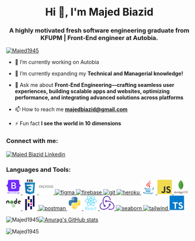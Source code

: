 <h1 align="center">Hi 👋, I'm Majed Biazid</h1>
<h3 align="center">A highly motivated fresh software engineering graduate from KFUPM | Front-End engineer at Autobia.</h3>

<p align="left"> <a href="https://github.com/ryo-ma/github-profile-trophy"><img src="https://github-profile-trophy.vercel.app/?username=Majed1945&cache_seconds=86400" alt="Majed1945" /></a> </p>

- 🔭 I’m currently working on Autobia

- 🌱 I’m currently expanding my **Technical and Managerial knowledge!**

- 💬 Ask me about **Front-End Engineering—crafting seamless user experiences, building scalable apps and websites, optimizing performance, and integrating advanced solutions across platforms**

- 📫 How to reach me **majedbiazid@gmail.com**

- ⚡ Fun fact **I see the world in 10 dimensions**

<h3 align="left">Connect with me:</h3>
<p align="left">
<a href="https://www.linkedin.com/in/majed-biazid-capm®-174b1b260/" target="blank"><img align="center" src="https://raw.githubusercontent.com/rahuldkjain/github-profile-readme-generator/master/src/images/icons/Social/linked-in-alt.svg?sanitize=true" alt="Majed Biazid Linkedin" height="30" width="40" /></a>
</p>

<h3 align="left">Languages and Tools:</h3>
<p align="left"> 
  <a href="https://getbootstrap.com" target="_blank" rel="noreferrer"> <img src="https://raw.githubusercontent.com/devicons/devicon/master/icons/bootstrap/bootstrap-plain-wordmark.svg?sanitize=true&cache_seconds=86400" alt="bootstrap" width="40" height="40"/> </a> 
  <a href="https://www.w3schools.com/css/" target="_blank" rel="noreferrer"> <img src="https://raw.githubusercontent.com/devicons/devicon/master/icons/css3/css3-original-wordmark.svg?sanitize=true&cache_seconds=86400" alt="css3" width="40" height="40"/> </a> 
  <a href="https://expressjs.com" target="_blank" rel="noreferrer"> <img src="https://raw.githubusercontent.com/devicons/devicon/master/icons/express/express-original-wordmark.svg?sanitize=true&cache_seconds=86400" alt="express" width="40" height="40"/> </a> 
  <a href="https://www.figma.com/" target="_blank" rel="noreferrer"> <img src="https://www.vectorlogo.zone/logos/figma/figma-icon.svg?sanitize=true&cache_seconds=86400" alt="figma" width="40" height="40"/> </a> 
  <a href="https://firebase.google.com/" target="_blank" rel="noreferrer"> <img src="https://www.vectorlogo.zone/logos/firebase/firebase-icon.svg?sanitize=true&cache_seconds=86400" alt="firebase" width="40" height="40"/> </a> 
  <a href="https://git-scm.com/" target="_blank" rel="noreferrer"> <img src="https://www.vectorlogo.zone/logos/git-scm/git-scm-icon.svg?sanitize=true&cache_seconds=86400" alt="git" width="40" height="40"/> </a> 
  <a href="https://heroku.com" target="_blank" rel="noreferrer"> <img src="https://www.vectorlogo.zone/logos/heroku/heroku-icon.svg?sanitize=true&cache_seconds=86400" alt="heroku" width="40" height="40"/> </a> 
  <a href="https://www.java.com" target="_blank" rel="noreferrer"> <img src="https://raw.githubusercontent.com/devicons/devicon/master/icons/java/java-original.svg?sanitize=true&cache_seconds=86400" alt="java" width="40" height="40"/> </a> 
  <a href="https://developer.mozilla.org/en-US/docs/Web/JavaScript" target="_blank" rel="noreferrer"> <img src="https://raw.githubusercontent.com/devicons/devicon/master/icons/javascript/javascript-original.svg?sanitize=true&cache_seconds=86400" alt="javascript" width="40" height="40"/> </a> 
  <a href="https://www.mongodb.com/" target="_blank" rel="noreferrer"> <img src="https://raw.githubusercontent.com/devicons/devicon/master/icons/mongodb/mongodb-original-wordmark.svg?sanitize=true&cache_seconds=86400" alt="mongodb" width="40" height="40"/> </a> 
  <a href="https://nodejs.org" target="_blank" rel="noreferrer"> <img src="https://raw.githubusercontent.com/devicons/devicon/master/icons/nodejs/nodejs-original-wordmark.svg?sanitize=true&cache_seconds=86400" alt="nodejs" width="40" height="40"/> </a> 
  <a href="https://pandas.pydata.org/" target="_blank" rel="noreferrer"> <img src="https://raw.githubusercontent.com/devicons/devicon/2ae2a900d2f041da66e950e4d48052658d850630/icons/pandas/pandas-original.svg?sanitize=true&cache_seconds=86400" alt="pandas" width="40" height="40"/> </a> 
  <a href="https://postman.com" target="_blank" rel="noreferrer"> <img src="https://www.vectorlogo.zone/logos/getpostman/getpostman-icon.svg?sanitize=true&cache_seconds=86400" alt="postman" width="40" height="40"/> </a> 
  <a href="https://www.python.org" target="_blank" rel="noreferrer"> <img src="https://raw.githubusercontent.com/devicons/devicon/master/icons/python/python-original.svg?sanitize=true&cache_seconds=86400" alt="python" width="40" height="40"/> </a> 
  <a href="https://reactjs.org/" target="_blank" rel="noreferrer"> <img src="https://raw.githubusercontent.com/devicons/devicon/master/icons/react/react-original-wordmark.svg?sanitize=true&cache_seconds=86400" alt="react" width="40" height="40"/> </a> 
  <a href="https://redux.js.org" target="_blank" rel="noreferrer"> <img src="https://raw.githubusercontent.com/devicons/devicon/master/icons/redux/redux-original.svg?sanitize=true&cache_seconds=86400" alt="redux" width="40" height="40"/> </a> 
  <a href="https://seaborn.pydata.org/" target="_blank" rel="noreferrer"> <img src="https://seaborn.pydata.org/_images/logo-mark-lightbg.svg?sanitize=true&cache_seconds=86400" alt="seaborn" width="40" height="40"/> </a> 
  <a href="https://tailwindcss.com/" target="_blank" rel="noreferrer"> <img src="https://www.vectorlogo.zone/logos/tailwindcss/tailwindcss-icon.svg?sanitize=true&cache_seconds=86400" alt="tailwind" width="40" height="40"/> </a> 
  <a href="https://www.typescriptlang.org/" target="_blank" rel="noreferrer"> <img src="https://raw.githubusercontent.com/devicons/devicon/master/icons/typescript/typescript-original.svg?sanitize=true&cache_seconds=86400" alt="typescript" width="40" height="40"/> </a> 
</p>

<p><img align="left" src="https://github-readme-stats-delta-opal-66.vercel.app/api/top-langs?username=Majed1945&show_icons=true&locale=en&layout=compact" alt="Majed1945" /></p>

[![Anurag's GitHub stats](https://github-readme-stats.vercel.app/api?username=Majed1945)](https://github.com/anuraghazra/github-readme-stats)

<p><img align="center" src="https://github-readme-streak-stats.herokuapp.com/?user=Majed1945&cache_seconds=86400" alt="Majed1945" /></p>
